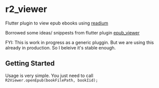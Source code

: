 # r2_viewer

Flutter plugin to view epub ebooks using [readium](https://readium.org/) 

Borrowed some ideas/ snippests from flutter plugin [epub_viewer](https://pub.dev/packages/epub_viewer)

FYI: This is work in progress as a generic pluggin. But we are using this already in production. So I beleive it's stable enough.


## Getting Started

Usage is very simple. You just need to call `R2Viewer.openEpub(bookFilePath, bookIid);`

